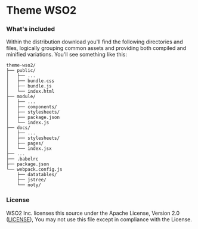 # Theme WSO2

### What's included

Within the distribution download you'll find the following directories and files, 
logically grouping common assets and providing both compiled and minified variations. You'll see something like this:

```
theme-wso2/
├── public/
│   ├── ...
│   ├── bundle.css
│   ├── bundle.js
│   └── index.html
├── module/
│   ├── ...
│   ├── components/
│   ├── stylesheets/
│   ├── package.json
│   └── index.js
├── docs/
│   ├── ...
│   ├── stylesheets/
│   ├── pages/
│   └── index.jsx
├── ...
├── .babelrc
├── package.json
└── webpack.config.js
    ├── datatables/
    ├── jstree/
    └── noty/
```

### License

WSO2 Inc. licenses this source under the Apache License, Version 2.0 ([LICENSE](LICENSE)), You may not use this file except in compliance with the License.
